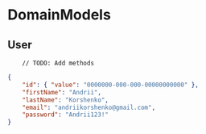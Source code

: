 # DomainModels

## User

```csahrp
	// TODO: Add methods
```

```json
{
	"id": { "value": "0000000-000-000-00000000000" },
	"firstName": "Andrii",
	"lastName": "Korshenko",
	"email": "andriikorshenko@gmail.com",
	"password": "Andrii123!"
}
```